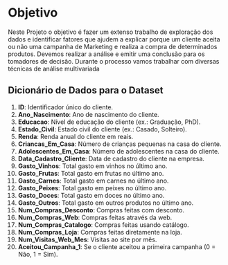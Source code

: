 # Objetivo

Neste  Projeto  o  objetivo  é  fazer  um  extenso  trabalho  de  exploração  dos  dados  e identificar  fatores  que  ajudem  a  explicar  porque  um  cliente  aceita  ou  não  uma  campanha  de Marketing e realiza a compra de determinados produtos. Devemos realizar a análise e emitir uma conclusão  para  os  tomadores  de  decisão.  Durante  o  processo  vamos  trabalhar  com  diversas técnicas de análise multivariada

## Dicionário de Dados para o  Dataset
1. **ID**: Identificador único do cliente.
2. **Ano_Nascimento**: Ano de nascimento do cliente.
3. **Educacao**: Nível de educação do cliente (ex.: Graduação, PhD).
4. **Estado_Civil**: Estado civil do cliente (ex.: Casado, Solteiro).
5. **Renda**: Renda anual do cliente em reais.
6. **Criancas_Em_Casa**: Número de crianças pequenas na casa do cliente.
7. **Adolescentes_Em_Casa**: Número de adolescentes na casa do cliente.
8. **Data_Cadastro_Cliente**: Data de cadastro do cliente na empresa.
9. **Gasto_Vinhos**: Total gasto em vinhos no último ano.
10. **Gasto_Frutas**: Total gasto em frutas no último ano.
11. **Gasto_Carnes**: Total gasto em carnes no último ano.
12. **Gasto_Peixes**: Total gasto em peixes no último ano.
13. **Gasto_Doces**: Total gasto em doces no último ano.
14. **Gasto_Outros**: Total gasto em outros produtos no último ano.
15. **Num_Compras_Desconto**: Compras feitas com desconto.
16. **Num_Compras_Web**: Compras feitas através da web.
17. **Num_Compras_Catalogo**: Compras feitas usando catálogo.
18. **Num_Compras_Loja**: Compras feitas diretamente na loja.
19. **Num_Visitas_Web_Mes**: Visitas ao site por mês.
20. **Aceitou_Campanha_1**: Se o cliente aceitou a primeira campanha (0 = Não, 1 = Sim).
